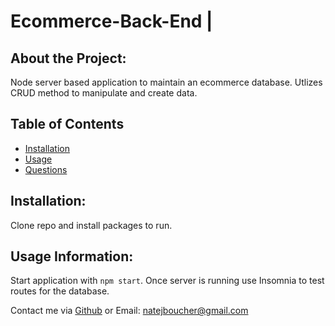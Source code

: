 
# Ecommerce-Back-End | 

## About the Project:
    
Node server based application to maintain an ecommerce database. Utlizes CRUD method to manipulate and create data.
    
## Table of Contents
    
- [Installation](#installation)
- [Usage](#usage)
- [Questions](#questions)

<a name="installation"></a>
## Installation:
    
Clone repo and install packages to run.
<a name="usage"></a>
## Usage Information:
    
Start application with `npm start`. Once server is running use Insomnia to test routes for the database. 


Contact me via [Github](https://github.com/natejboucher) or Email: <natejboucher@gmail.com>
